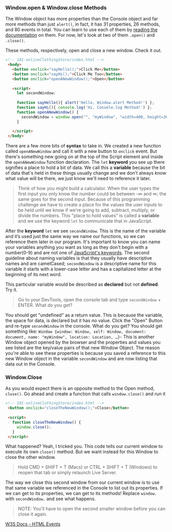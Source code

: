 ### Window.open & Window.close Methods

The Window object has more properties than the Console object and far more methods than just `alert()`, in fact, it has 31 properties, 26 methods, and 80 events in total. You can learn to use each of them by [reading the documentation](https://www.w3schools.com/jsref/obj_window.asp) on them. For now, let's look at two of them `.open()` and `.close()`.

These methods, respectively, open and close a new window. Check it out.

```html
<!-- 101-onlineClothingStore/index.html -->
 <body>
   <button onclick="sayHello();">Click Me</button>
   <button onclick="sayHi();">Click Me Too</button>
   <button onclick="openANewWindow();">Open</button>
  
   <script>
     let secondWindow;
 
     function sayHello(){ alert('Hello, Window.alert Method!') };
     function sayHi(){ console.log('Hi, Console.log Method!') };
     function openANewWindow() {
       secondWindow = window.open("", "myWindow", "width=400, height=300");
     }
    
   </script>
 </body>
```

There are a few more bits of **syntax** to take in. We created a new function called `openANewWindow` and call it with a new button to `onclick` event. But there's something new going on at the top of the Script element and inside the `openANewWindow` function declaration. The `let` **keyword** you see up there signifies a place to hold a bit of data. We call this a **variable** because the bit of data that's held in these things usually change and we don't always know what value will be there, we just know we'll need to reference it later.

 > Think of how you might build a calculator. When the user types the first input you only know the number could be between -∞ and ∞; the same goes for the second input. Because of this programming challenge we have to create a place for the values the user inputs to be held until we know if we're going to add, subtract, multiply, or divide the numbers. This "place to hold values" is called a **variable** and we use the keyword `let` to communicate that in JavaScript.

After the **keyword** `let` we see `secondWindow`. This is the name of the variable and it’s used just the same way we name our functions, so we can reference them later in our program. It's important to know you can name your variables anything you want as long as they don't begin with a number(0-9) and are not one of [JavaScript's keywords](https://www.programiz.com/javascript/keywords-identifiers). The second guideline about naming variables is that they usually have descriptive names and are camelCased; `secondWindow` is a descriptive name for this variable it starts with a lower-case letter and has a capitalized letter at the beginning of its next word.

This particular variable would be described as **declared** but not **defined**. Try it.

 > Go to your DevTools, open the console tab and type `secondWindow` + ENTER. What do you get?

You should get "undefined" as a return value. This is because the variable, the space for data, is declared but it has no value. Click the "Open" Button and re-type `secondWindow` in the console. What do you get? You should get something like: `Window {window: Window, self: Window, document: document, name: "myWindow", location: Location, …}`- This is another Window object opened by the browser and the properties and values you see listed are the key/value pairs of that new Window Object. The reason you're able to see these properties is because you saved a reference to this new Window object in the variable `secondWindow` and are now listing that data out in the Console.

### Window.Close

As you would expect there is an opposite method to the Open method, `close()`. Go ahead and create a function that calls `window.close()` and run it

```html
<!-- 101-onlineClothingStore/index.html -->
 <button onclick="closeTheNewWindow();">Close</button>
 
 <script>
   function closeTheNewWindow() {
     window.close();
   }
 </script>
```
 
What happened? Yeah, I tricked you. This code tells our current window to execute its own `close()` method. But we want instead for this Window to close the other window.
 
 > Hold CMD + SHIFT + T (Macs) or CTRL + SHIFT + T (Windows) to reopen that tab or simply relaunch Live Server.
 
The way we close this second window from our current window is to use that same variable we referenced in the Console to list out its properties. If we can get to its properties, we can get to its methods! Replace `window.` with `secondWindow.` and see what happens.
 
 > NOTE: You'll have to open the second smaller window before you can close it again.
 
[W3S Docs - HTML Events](https://www.w3schools.com/tags/ref_eventattributes.asp)
 
<!-- ! END OF VIDEO 101.1.3.5 - Window.open + .close -->